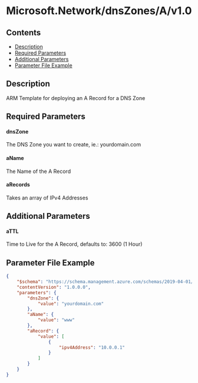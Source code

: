 # Microsoft.Network/dnsZones/A/v1.0

## Contents

* [Description](#description)
* [Required Parameters](#required-parameters)
* [Additional Parameters](#additional-parameters)
* [Parameter File Example](#parameter-file-example)



## Description

ARM Template for deploying an A Record for a DNS Zone



## Required Parameters

#### dnsZone
The DNS Zone you want to create, ie.: yourdomain.com

#### aName
The Name of the A Record

#### aRecords
Takes an array of IPv4 Addresses

## Additional Parameters

#### aTTL
Time to Live for the A Record, defaults to: 3600 (1 Hour)

## Parameter File Example

```json
{
    "$schema": "https://schema.management.azure.com/schemas/2019-04-01/deploymentParameters.json#",
    "contentVersion": "1.0.0.0",
    "parameters": {
        "dnsZone": {
            "value": "yourdomain.com"
        },
        "aName": {
            "value": "www"
        },
        "aRecord": {
            "value": [
                {
                    "ipv4Address": "10.0.0.1"
                }
            ]
        }
    }
}
```



